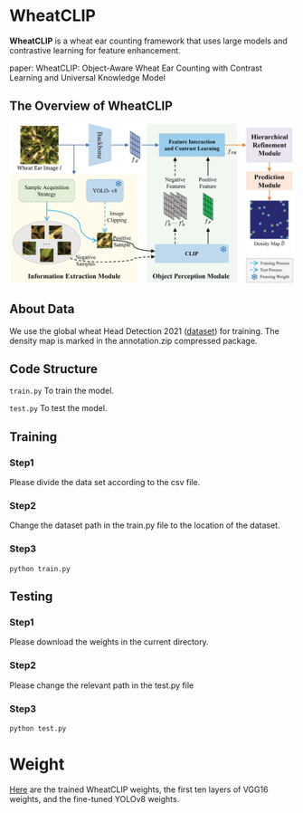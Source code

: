 # WheatCLIP

**WheatCLIP** is a wheat ear counting framework that uses large models and contrastive learning for feature enhancement.

paper: WheatCLIP: Object-Aware Wheat Ear Counting with Contrast Learning and Universal Knowledge Model
## The Overview of WheatCLIP
![](methodoverview.jpg)


## About Data
We use the global wheat Head Detection 2021 ([dataset](http://www.global-wheat.com/gwhd.html)) for training.
The density map is marked in the annotation.zip compressed package.

## Code Structure
`train.py` To train the model. 

`test.py` To test the model. 

## Training
### Step1  
Please divide the data set according to the csv file.

### Step2
Change the dataset path in the train.py file to the location of the dataset.

### Step3
```shell
python train.py
```
## Testing
### Step1
Please download the weights in the current directory.
### Step2
Please change the relevant path in the test.py file
### Step3
```shell
python test.py 
```
# Weight
 [Here](https://pan.baidu.com/s/1Ts6YQszzqiltmb9FTSvHuA?pwd=9fgn) are the trained WheatCLIP weights, the first ten layers of VGG16 weights, and the fine-tuned YOLOv8 weights.

